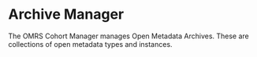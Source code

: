 <!-- SPDX-License-Identifier: Apache-2.0 -->

# Archive Manager

The OMRS Cohort Manager manages Open Metadata Archives.
These are collections of open metadata types and instances.